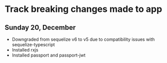 # Track breaking changes made to app
## Sunday 20, December
- Downgraded from sequelize v6 to v5 due to compatibility issues with sequelize-typescript
- Installed rxjs
- Installed passport and passport-jwt